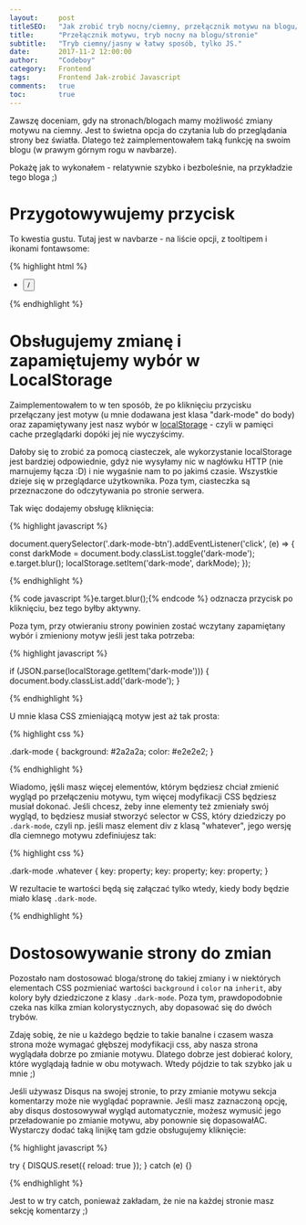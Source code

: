 ```yaml
---
layout:     post
titleSEO:	"Jak zrobić tryb nocny/ciemny, przełącznik motywu na blogu/stronie"
title:      "Przełącznik motywu, tryb nocny na blogu/stronie"
subtitle:   "Tryb ciemny/jasny w łatwy sposób, tylko JS."
date:       2017-11-2 12:00:00
author:     "Codeboy"
category:   Frontend
tags:	    Frontend Jak-zrobić Javascript
comments:   true
toc:        true
---
```


Zawszę doceniam, gdy na stronach/blogach mamy możliwość zmiany motywu na ciemny. Jest to świetna opcja do czytania lub do przeglądania strony bez światła. Dlatego też zaimplementowałem taką funkcję na swoim blogu (w prawym górnym rogu w navbarze).

Pokażę jak to wykonałem - relatywnie szybko i bezboleśnie, na przykładzie tego bloga ;)

# Przygotowywujemy przycisk

To kwestia gustu. Tutaj jest w navbarze - na liście opcji, z tooltipem i ikonami fontawsome:

{% highlight html %}

<div class="collapse navbar-collapse" id="bs-example-navbar-collapse-1">
 <ul class="nav navbar-nav navbar-right">
  <!--  ...  -->
  <li>
    <button class="dark-mode-btn nav-el" data-toggle="tooltip" data-placement="bottom" title="Zmień motyw">
     <i class="fa fa-sun-o" aria-hidden="true"></i>/<i class="fa fa-moon-o" aria-hidden="true"></i>
    </button>
  </li>
 </ul>
</div>

{% endhighlight %}

# Obsługujemy zmianę i zapamiętujemy wybór w LocalStorage

Zaimplementowałem to w ten sposób, że po kliknięciu przycisku przełączany jest motyw (u mnie dodawana jest klasa "dark-mode" do body) oraz zapamiętywany jest nasz wybór w [localStorage](https://developer.mozilla.org/pl/docs/Web/API/Window/localStorage) - czyli w pamięci cache przeglądarki dopóki jej nie wyczyścimy.

Dałoby się to zrobić za pomocą ciasteczek, ale wykorzystanie localStorage jest bardziej odpowiednie, gdyż nie wysyłamy nic w nagłówku HTTP (nie marnujemy łącza :D) i nie wygaśnie nam to po jakimś czasie. Wszystkie dzieje się w przeglądarce użytkownika. Poza tym, ciasteczka są przeznaczone do odczytywania po stronie serwera.

Tak więc dodajemy obsługę kliknięcia:

{% highlight javascript %}

document.querySelector('.dark-mode-btn').addEventListener('click', (e) => {
  const darkMode = document.body.classList.toggle('dark-mode');
  e.target.blur();
  localStorage.setItem('dark-mode', darkMode);
});

{% endhighlight %}

{% code javascript %}e.target.blur();{% endcode %} odznacza przycisk po kliknięciu, bez tego byłby aktywny.

Poza tym, przy otwieraniu strony powinien zostać wczytany zapamiętany wybór i zmieniony motyw jeśli jest taka potrzeba:

{% highlight javascript %}

if (JSON.parse(localStorage.getItem('dark-mode'))) {
  document.body.classList.add('dark-mode');
}

{% endhighlight %}

U mnie klasa CSS zmieniającą motyw jest aż tak prosta:

{% highlight css %}

.dark-mode {
  background: #2a2a2a;
  color: #e2e2e2;
}

{% endhighlight %}

Wiadomo, jęśli masz więcej elementów, którym będziesz chciał zmienić wygląd po przełączeniu motywu, tym więcej modyfikacji CSS będziesz musiał dokonać. Jeśli chcesz, żeby inne elementy też zmieniały swój wygląd, to będziesz musiał stworzyć selector w CSS, który dziedziczy po <code class="highlight"><span class="na">.dark-mode</span></code>, czyli np. jeśli masz element div z klasą "whatever", jego wersję dla ciemnego motywu zdefiniujesz tak:

{% highlight css %}

.dark-mode .whatever {
    key: property;
    key: property;
    key: property;
}

W rezultacie te wartości będą się załączać tylko wtedy, kiedy body będzie miało klasę <code class="highlight"><span class="na">.dark-mode</span></code>.

{% endhighlight %}


# Dostosowywanie strony do zmian

Pozostało nam dostosować bloga/stronę do takiej zmiany i w niektórych elementach CSS pozmieniać wartości <code class="highlight">background</code> i <code class="highlight">color</code> na <code class="highlight"><span class="m">inherit</span></code>, aby kolory były dziedziczone z klasy <code class="highlight"><span class="na">.dark-mode</span></code>. Poza tym, prawdopodobnie czeka nas kilka zmian kolorystycznych, aby dopasować się do dwóch trybów.

<p class="note">
    Zdaję sobię, że nie u każdego będzie to takie banalne i czasem wasza strona może wymagać głębszej modyfikacji css, aby nasza strona wyglądała dobrze po zmianie motywu. Dlatego dobrze jest dobierać kolory, które wyglądają ładnie w obu motywach. Wtedy pójdzie to tak szybko jak u mnie ;)
</p>

<p class="idea">
Jeśli używasz Disqus na swojej stronie, to przy zmianie motywu sekcja komentarzy może nie wyglądać poprawnie. Jeśli masz zaznaczoną opcję, aby disqus dostosowywał wygląd automatycznie, możesz wymusić jego przeładowanie po zmianie motywu, aby ponownie się dopasowałAC. Wystarczy dodać taką linijkę tam gdzie obsługujemy kliknięcie:</p>

{% highlight javascript %}

try {
    DISQUS.reset({ reload: true });
} catch (e) {}

{% endhighlight %}

Jest to w try catch, ponieważ zakładam, że nie na każdej stronie masz sekcję komentarzy ;)















